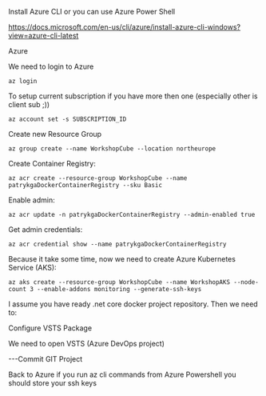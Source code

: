 
Install Azure CLI or you can use Azure Power Shell

https://docs.microsoft.com/en-us/cli/azure/install-azure-cli-windows?view=azure-cli-latest

Azure

We need to login to Azure
```
az login
```
To setup current subscription if you have more then one (especially other is client sub ;))
```
az account set -s SUBSCRIPTION_ID
```
Create new Resource Group
```
az group create --name WorkshopCube --location northeurope
```
Create  Container Registry:
```
az acr create --resource-group WorkshopCube --name patrykgaDockerContainerRegistry --sku Basic
```
Enable admin:
```
az acr update -n patrykgaDockerContainerRegistry --admin-enabled true
```
Get admin credentials:
```
az acr credential show --name patrykgaDockerContainerRegistry
```

Because it take some time, now we need to create Azure Kubernetes Service (AKS):
```
az aks create --resource-group WorkshopCube --name WorkshopAKS --node-count 3 --enable-addons monitoring --generate-ssh-keys
```
I assume you have ready .net core docker project repository. Then we need to:

Configure VSTS Package

We need to open VSTS (Azure DevOps project)

---Commit GIT Project

Back to Azure
if you run az cli commands from Azure Powershell you should store your ssh keys


